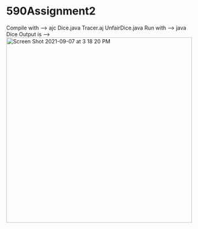 # 590Assignment2

Compile with -->  ajc Dice.java Tracer.aj UnfairDice.java
Run with --> java Dice
Output is -->  
<img width="492" alt="Screen Shot 2021-09-07 at 3 18 20 PM" src="https://user-images.githubusercontent.com/46546040/132401181-275f6304-e1e8-4d40-885b-482682ac4ee0.png">
